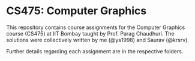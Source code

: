 # CS475: Computer Graphics
This repository contains course assignments for the Computer Graphics course (CS475) at IIT Bombay taught by Prof. Parag Chaudhuri. The solutions were collectively written by me (@ys1998) and Saurav (@krsrv).

Further details regarding each assignment are in the respective folders.
